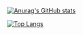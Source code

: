 [![Anurag's GitHub stats](https://github-readme-stats.vercel.app/api?username=dcsm8&count_private=true)](https://github.com/dcsm8/github-readme-stats)

[![Top Langs](https://github-readme-stats.vercel.app/api/top-langs/?username=dcsm8&count_private=true)](https://github.com/dcsm8/github-readme-stats)

